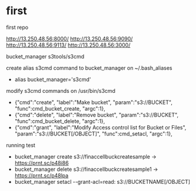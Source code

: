 # first
first repo

http://13.250.48.56:8000/
http://13.250.48.56:9090/
http://13.250.48.56:9113/
http://13.250.48.56:3000/

bucket_manager
s3tools/s3cmd

create alias s3cmd command to bucket_manager on ~/.bash_aliases
- alias bucket_manager='s3cmd'

modify s3cmd commands on /usr/bin/s3cmd
- {"cmd":"create", "label":"Make bucket", "param":"s3://BUCKET", "func":cmd_bucket_create, "argc":1},
- {"cmd":"delete", "label":"Remove bucket", "param":"s3://BUCKET", "func":cmd_bucket_delete, "argc":1},
- {"cmd":"grant", "label":"Modify Access control list for Bucket or Files", "param":"s3://BUCKET[/OBJECT]", "func":cmd_setacl, "argc":1},
    
running test
- bucket_manager create s3://finaccellbuckcreatesample      ->  https://prnt.sc/p48i86
- bucket_manager delete s3://finaccellbuckcreatesample1     ->  https://prnt.sc/p48lpa
- bucket_manager setacl --grant-acl=read:<canonical-user-id> s3://BUCKETNAME[/OBJECT]
